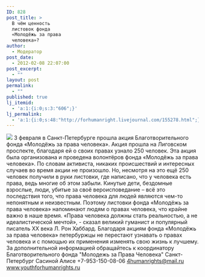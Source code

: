 ```yaml
---
ID: 828
post_title: >
  В чём ценность
  листовок фонда
  «Молодёжь за права
  человека»?
author:
  - Модератор
post_date:
  - 2012-02-08 22:07:00
post_excerpt:
  - ""
layout: post
permalink:
  - ""
published: true
lj_itemid:
  - 'a:1:{i:0;s:3:"606";}'
lj_permalink:
  - 'a:1:{i:0;s:48:"http://forhumanright.livejournal.com/155278.html";}'
---
```


<img src="http://cs5338.vk.com/u132145096/132409092/x_5b26039f.jpg" /> 3 февраля в Санкт-Петербурге прошла акция Благотворительного фонда «Молодёжь за права человека». Акция прошла на Лиговском проспекте, благодаря ей о своих правах узнало 250 человек.
Эта акция была организована и проведена волонтёров фонда «Молодёжь за права человека». По словам активиста, никаких происшествий и интересных случаев во время акции не произошло. Но, несмотря на это ещё 250 человек получили в руки листовки, где написано, что у человека есть права, ведь многие об  этом забыли. Кинутые дети, бездомные взрослые, люди, убитые за своё вероисповедание – всё это последствия того, что права человека для людей являются чем-то непонятным и неизвестным. Поэтому листовки фонда «Молодёжь за права человека» напоминают людям о правах человека, что крайне важно в наше время.
«Права человека должны стать реальностью, а не идеалистической мечтой», - сказал великий гуманист и популярный писатель ХХ века Л. Рон Хаббард. Благодаря акциям фонда «Молодёжь за права человека» петербуржцы не перестают узнавать о правах человека и с помощью их применения изменять свою жизнь к лучшему.
За дополнительной информацией обращайтесь к координатору
Благотворительного фонда
"Молодежь за Права Человека" Санкт-Петербург 
Сасиной Алисе 
+7-953-150-08-06 
4humanrights@mail.ru
www.youthforhumanrights.ru